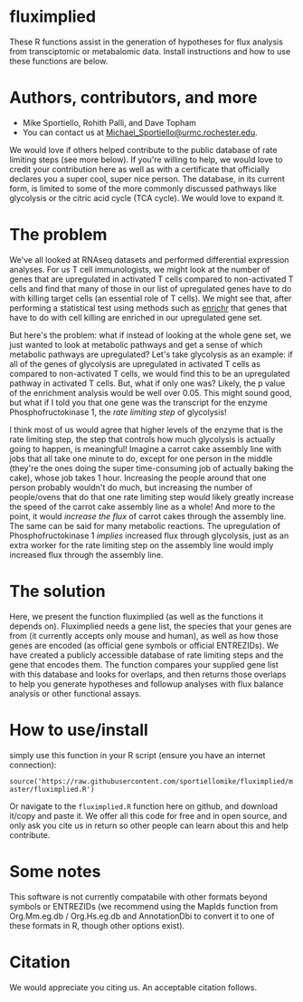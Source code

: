 # fluximplied
These R functions assist in the generation of hypotheses for flux analysis from transciptomic or metabalomic data. Install instructions and how to use these functions are below.
# Authors, contributors, and more
* Mike Sportiello, Rohith Palli, and Dave Topham
* You can contact us at Michael_Sportiello@urmc.rochester.edu.

We would love if others helped contribute to the public database of rate limiting steps (see more below). If you're willing to help, we would love to credit your contribution here as well as with a certificate that officially declares you a super cool, super nice person. The database, in its current form, is limited to some of the more commonly discussed pathways like glycolysis or the citric acid cycle (TCA cycle). We would love to expand it. 
# The problem
We've all looked at RNAseq datasets and performed differential expression analyses. For us T cell immunologists, we might look at the number of genes that are upregulated in activated T cells compared to non-activated T cells and find that many of those in our list of upregulated genes have to do with killing target cells (an essential role of T cells). We might see that, after performing a statistical test using methods such as [enrichr](https://maayanlab.cloud/Enrichr/) that genes that have to do with cell killing are enriched in our upregulated gene set. 

But here's the problem: what if instead of looking at the whole gene set, we just wanted to look at metabolic pathways and get a sense of which metabolic pathways are upregulated? Let's take glycolysis as an example: if all of the genes of glycolysis are upregulated in activated T cells as compared to non-activated T cells, we would  find this to be an upregulated pathway in activated T cells. But, what if only one was? Likely, the p value of the enrichment analysis would be well over 0.05. This might sound good, but what if I told you that one gene was the transcript for the enzyme Phosphofructokinase 1, the _rate limiting step_ of glycolysis!

I think most of us would agree that higher levels of the enzyme that is the rate limiting step, the step that controls how much glycolysis is actually going to happen, is meaningful! Imagine a carrot cake assembly line with jobs that all take one minute to do, except for one person in the middle (they're the ones doing the super time-consuming job of actually baking the cake), whose job takes 1 hour. Increasing the people around that one person probably wouldn't do much, but increasing the number of people/ovens that do that one rate limiting step would likely greatly increase the speed of the carrot cake assembly line as a whole! And more to the point, it would _increase the flux_ of carrot cakes through the assembly line. The same can be said for many metabolic reactions. The upregulation of Phosphofructokinase 1 _implies_ increased flux through glycolysis, just as an extra worker for the rate limiting step on the assembly line would imply increased flux through the assembly line.

# The solution
Here, we present the function fluximplied (as well as the functions it depends on). Fluximplied needs a gene list, the species that your genes are from (it currently accepts only mouse and human), as well as how those genes are encoded (as official gene symbols or official ENTREZIDs). We have created a publicly accessible database of rate limiting steps and the gene that encodes them. The function compares your supplied gene list with this database and looks for overlaps, and then returns those overlaps to help you generate hypotheses and followup analyses with flux balance analysis or other functional assays. 
# How to use/install
simply use this function in your R script (ensure you have an internet connection):

`source('https://raw.githubusercontent.com/sportiellomike/fluximplied/master/fluximplied.R')`

Or navigate to the `fluximplied.R` function here on github, and download it/copy and paste it. We offer all this code for free and in open source, and only ask you cite us in return so other people can learn about this and help contribute.

# Some notes
This software is not currently compatabile with other formats beyond symbols or ENTREZIDs (we recommend using the MapIds function from Org.Mm.eg.db / Org.Hs.eg.db and AnnotationDbi to convert it to one of these formats in R, though other options exist).

# Citation
We would appreciate you citing us. An acceptable citation follows.
